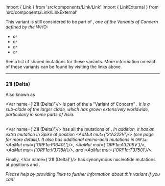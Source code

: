 import { Link } from 'src/components/Link/Link'
import { LinkExternal } from 'src/components/Link/LinkExternal'

This variant is still considered to be part of <Var name="21A (Delta)" prefix=""/>, one of the Variants of Concern defined by the WHO:
- <Var name="20I (Alpha, V1)" prefix=""/> or <Lin name="B.1.1.7" />
- <Var name="20H (Beta, V2)" prefix=""/> or <Lin name="B.1.351" />
- <Var name="20J (Gamma, V3)" prefix=""/> or <Lin name="P.1" />
- <Var name="21A (Delta)" prefix=""/> or <Lin name="B.1.617.2" />

See a <Link href="/shared-mutations">list of shared mutations</Link> for these variants. More information on each of these variants can be found by visiting the links above.

---

### 21I (Delta)
Also known as <Who name="Delta" />

<Var name={'21I (Delta)'}/> is part of the a "Variant of Concern" <Var name="21A (Delta)" prefix=""/>. It is a sub-clade of the larger <Who name="Delta" /> clade, which has grown extensively worldwide, particularly in some parts of Asia.
<br /><br />

<Var name={'21I (Delta)'}/> has all the mutations of <Var name="21A (Delta)" prefix=""/>. In addition, it has an extra mutation in Spike at position <AaMut mut={'S:A222V'}/> (see <Var name="20E (EU1)" prefix=""/> page for more details). It also has additional amino-acid mutations in `ORF1a`: <AaMut mut={'ORF1a:P1640L'}/>, <AaMut mut={'ORF1a:A3209V'}/>, <AaMut mut={'ORF1a:V3718A'}/>, and <AaMut mut={'ORF1a:T3750I'}/>. 

Finally, <Var name={'21I (Delta)'}/> has synonymous nucleotide mutations at positions <NucMut mut="A5584G" /> and <NucMut mut="C13019T" />.


_Please help by providing links to further information about this variant if you can!_

